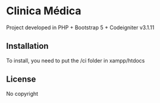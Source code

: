# Clinica Médica
Project developed in PHP + Bootstrap 5 + Codeigniter v3.1.11

## Installation
To install, you need to put the /ci folder in xampp/htdocs


## License
No copyright
